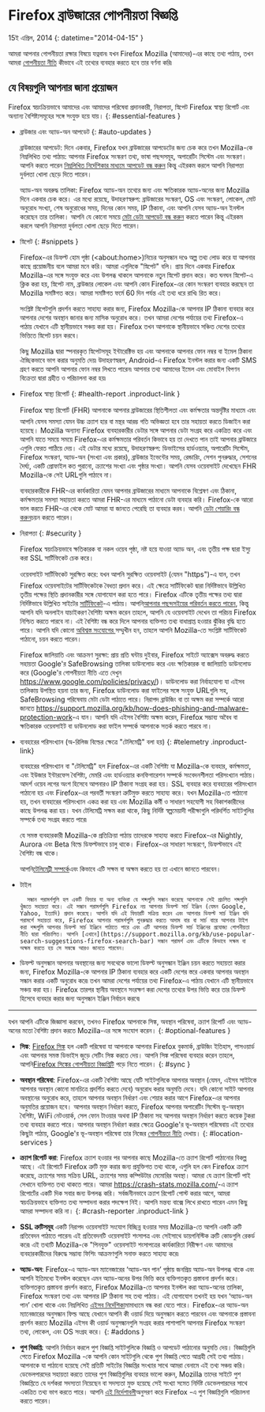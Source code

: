 # Firefox ব্রাউজারের গোপনীয়তা বিজ্ঞপ্তি

15ই এপ্রিল, 2014
{: datetime="2014-04-15" }

আমরা আপনার গোপনীয়তা রক্ষার বিষয়ে যত্নবান৷ যখন Firefox Mozilla (আমাদের)-এর কাছে তথ্য পাঠায়, তখন আমরা [গোপনীয়তা নীতি](https://www.mozilla.org/privacy/) কীভাবে এই তথ্যের ব্যবহার করতে হবে তার বর্ণনা করি৷

## যে বিষয়গুলি আপনার জানা প্রয়োজন

Firefox স্বয়ংক্রিয়ভাবে আমাদের এবং আমাদের পরিষেবা প্রদানকারী, নিরাপত্তা, স্নিপেট Firefox স্বাস্থ্য রিপোর্ট এবং অন্যান্য বৈশিষ্ট্যসমূহের সঙ্গে সংযুক্ত হয়ে যায়। 
{: #essential-features }

* ব্রাউজার এবং অ্যাড-অন আপডেট
  {: #auto-updates }

	ব্রাউজারের আপডেট: দিনে একবার, Firefox যখন ব্রাউজারের আপডেটের জন্য চেক করে তখন Mozilla-কে নিম্নলিখিত তথ্য পাঠায়: আপনার Firefox সংস্করণ তথ্য, ভাষা পছন্দসমূহ, অপারেটিং সিস্টেম এবং সংস্করণ। আপনি করতে পারেন [নিম্নলিখিত নির্দেশিকার মাধ্যমে আপডেট বন্ধ করুন](https://support.mozilla.org/kb/how-stop-firefox-automatically-making-connections#w_auto-update-checking) কিন্তু এইরকম করলে আপনি নিরাপত্তা দুর্বলতা খোলা ছেড়ে দিতে পারেন।

	অ্যাড-অন অবরুদ্ধ তালিকা: Firefox অ্যাড-অন তথ্যের জন্য এবং ক্ষতিকারক অ্যাড-অনের জন্য Mozilla দিনে একবার চেক করে। এর মধ্যে রয়েছে, উদাহরণস্বরুপ: ব্রাউজারের সংস্করণ, OS এবং সংস্করণ, লোকেল, মোট অনুরোধ সংখ্যা, শেষ অনুরোধের সময়, দিনের কোন সময়, IP ঠিকানা, এবং আপনি যেসব অ্যাড-অন ইনস্টল করেছেন তার তালিকা।  আপনি যে কোনো সময়ে [মেটা ডেটা আপডেট বন্ধ করুন](https://blog.mozilla.org/addons/how-to-opt-out-of-add-on-metadata-updates/) করতে পারেন কিন্তু এইরকম করলে আপনি নিরাপত্তা দুর্বলতা খোলা ছেড়ে দিতে পারেন।

* স্নিপেট
  {: #snippets }

	Firefox-এর ডিফল্ট হোম পৃষ্ঠা (&lt;about:home&gt;)নিচের অনুসন্ধান দণ্ডে অল্প তথ্য লোড করে যা আপনার কাছে প্রয়োজনীয় বলে আমরা মনে করি। আমরা এগুলিকে "স্নিপেট" বলি। প্রায় দিনে একবার  Firefox Mozilla-এর সঙ্গে সংযুক্ত করে এবং উপলব্ধ থাকলে আপনাকে নতুন স্নিপেট প্রদান করে। কত ঘনঘন স্নিপেট-এ ক্লিক করা হয়, স্নিপেট নাম, ব্রাউজার লোকেল এবং আপনি কোন Firefox-এর কোন সংস্করণ ব্যবহার করছেন তা Mozilla সমষ্টিগত করে। আমরা সমষ্টিগত ফর্মে 60 দিন পর্যন্ত এই তথ্য ধরে রাখি৷
রিত করে।

	সংশ্লিষ্ট স্নিপেটগুলি প্রদর্শন করতে সাহায্য করার জন্য, Firefox Mozilla-কে আপনার IP ঠিকানা ব্যবহার করে আপনার দেশের অবস্থান জানার জন্য মাসিক অনুরোধ করে। তখন আমরা দেশের পর্যায়ের তথ্য Firefox-এ পাঠায় যেখানে এটি স্থানীয়ভাবে সঞ্চয় করা হয়।  Firefox তখন আপনাকে স্থানীয়ভাবে সঞ্চিত দেশের তথ্যের ভিত্তিতে স্নিপেট চয়ন করবে।
	
	কিছু Mozilla দ্বারা স্পনারকৃত স্নিপেটসমূহ ইন্টারেক্টিভ হয় এবং আপনাকে আপনার ফোন নম্বর বা ইমেল ঠিকানা ঐচ্ছিকভাবে ভাগ করার অনুমতি দেয়৷ উদাহরণস্বরূপ, Android-এ Firefox ইনস্টল করার জন্য একটি SMS গ্রহণ করতে আপনি আপনার ফোন নম্বর লিখতে পারেন৷ আপনার তথ্য আমাদের ইমেল এবং মোবাইল বিপণন বিক্রেতা দ্বারা গ্রহীত ও পরিচালনা করা হয়৷

* Firefox স্বাস্থ্য রিপোর্ট
  {: #health-report .inproduct-link } 

	Firefox স্বাস্থ্য রিপোর্ট (FHR) আপনাকে আপনার ব্রাউজারের স্থিতিশীলতা এবং কর্মক্ষতার অন্তর্দৃষ্টির মাধ্যমে এবং আপনি যেসব সমস্যা যেমন উচ্চ ক্র্যাশ হার বা মন্থর আরম্ভ গতি অভিজ্ঞতা হবে তার সহায়তা করতে ডিজাইন করা হয়েছে। Mozilla অন্যান্য Firefox ব্যবহারকারীর ডেটার সঙ্গে আপনার ডেটা সংগ্রহ করে একত্রিত করে এবং আপনি যাতে সময়ে সময়ে Firefox-এর কর্মক্ষমতার পরিবর্তন কিভাবে হয় তা দেখতে পান তাই আপনার ব্রাউজারে এগুলি ফেরত পাঠিয়ে দেয়। এই ডেটার মধ্যে রয়েছে, উদাহরণস্বরুপ: ডিভাইসের হার্ডওয়্যার, অপারেটিং সিস্টেম, Firefox সংস্করণ, অ্যাড-অন (সংখ্যা এবং প্রকার), ব্রাউজার ইভেন্টের সময়, রেন্ডারিং, সেশন পুনরুদ্ধার, সেশনের দৈর্ঘ্য, একটি প্রোফাইল কত পুরানো, ক্র্যাশের সংখ্যা এবং পৃষ্ঠার সংখ্যা। আপনি যেসব ওয়েবসাইট দেখেছেন FHR Mozilla-কে সেই URLগুলি পাঠাবে না।

	ব্যবহারকারীকে FHR-এর কার্যকারিতা যেমন আপনার ব্রাউজারের মাধ্যমে আপনাকে বিশ্লেষণ এবং ঠিকানা, কর্মক্ষমতার সমস্যা সহায়তা করতে আমরা FHR-এর মাধ্যমে পাঠানো ডেটা ব্যবহার করি। Firefox-কে আরো ভাল করতে FHR-এর থেকে মোট আমরা যা জানতে পেরেছি তা ব্যবহার করব। আপনি [ডেটা শেয়ারিং বন্ধ করুন](https://support.mozilla.org/kb/firefox-health-report-understand-your-browser-perf#w_how-to-turn-data-sharing-on-or-off)চয়ন করতে পারেন।

* নিরাপত্তা
  {: #security }

	Firefox স্বয়ংক্রিয়ভাবে ক্ষতিকারক বা নকল ওয়েব পৃষ্ঠা, নষ্ট হয়ে যাওয়া অ্যাড অন, এবং তৃতীয় পক্ষ দ্বারা ইস্যু করা SSL সার্টিফিকেট চেক করে।

	ওয়েবসাইট সার্টিফিকেট সুরক্ষিত করে: যখন আপনি সুরক্ষিত ওয়েবসাইট  (যেমন "https")-এ যান, তখন Firefox ওয়েবসাইটের সার্টিফিকেটকে বৈধতা প্রদান করে। এই ক্ষেত্রে সার্টিফিকেট দ্বারা নির্দিষ্টভাবে উল্লিখিত তৃতীয় পক্ষের স্থিতি প্রদানকারীর সঙ্গে যোগাযোগ করা হতে পারে। Firefox এটিকে তৃতীয় পক্ষের তথ্য দ্বারা নির্দিষ্টভাবে উল্লিখিত সাইটের [সার্টিফিকেট](https://support.mozilla.org/kb/secure-website-certificate)-এ পাঠায়। আপনি[আপনার পছন্দসইয়ের পরিবর্তন করতে পারেন](https://support.mozilla.org/kb/advanced-settings-browsing-network-updates-encryption#w_certificates-tab), কিন্তু আপনি যদি অনলাইন যাচাইকরণ বৈশিষ্ট্য অক্ষম করেন তাহলে, আপনি যে ওয়েবসাইট দেখেন তা পরিচয় Firefox নিশ্চিত করতে পারবে না। এই বৈশিষ্ট্য বন্ধ করে দিলে আপনার ব্যক্তিগত তথ্য বাধাপ্রাপ্ত হওয়ার ঝুঁকির বৃদ্ধি হতে পারে। আপনি যদি কোনো [অবিশ্বস্ত সংযোগের ](https://support.mozilla.org/kb/connection-untrusted-error-message) সম্মুখীন হন, তাহলে আপনি Mozilla-তে সংশ্লিষ্ট সার্টিফিকেট পাঠানো, চয়ন করতে পারেন।

	Firefox জালিয়াতি এবং আক্রমণ সুরক্ষা: প্রায় প্রতি ঘন্টায় দুইবার, Firefox সাইটে অ্যাক্সেস অবরুদ্ধ করতে সহায়তা Google'র SafeBrowsing তালিকা ডাউনলোড করে এবং ক্ষতিকারক বা জালিয়াতি  ডাউনলোড করে (Google'র গোপনীয়তা নীতি এতে দেখুন <https://www.google.com/policies/privacy/>)। ডাউনলোড করা নির্বাহযোগ্য যা এইসব তালিকায় উপস্থিত হয়না তার জন্য, Firefox ডাউনলোড করা ফাইলের সঙ্গে সংযুক্ত URLগুলি সহ, SafeBrowsing পরিষেবায় মেটা ডেটা পাঠাতে পারে। নিরাপদ ব্রাউজিং বা তা অক্ষম করা  সম্পর্কে আরো জানতে <https://support.mozilla.org/kb/how-does-phishing-and-malware-protection-work>-এ যান। আপনি যদি এইসব বৈশিষ্ট্য অক্ষম করেন, Firefox সম্ভাব্য অবৈধ বা ক্ষতিকারক ওয়েবসাইট বা ডাউনলোড করা ফাইল সম্পর্কে আপনাকে সতর্ক করতে পারবে না।

* ব্যবহারের পরিসংখ্যান (অ-রিলিজ বিল্ডের ক্ষেত্রে "টেলিমেট্রি" বলা হয়)
  {: #telemetry .inproduct-link}

	ব্যবহারের পরিসংখ্যান বা "টেলিমেট্রি" হল Firefox-এর একটি বৈশিষ্ট্য যা Mozilla-কে ব্যবহার, কর্মক্ষমতা, এবং ইউজার ইন্টারফেস বৈশিষ্ট্য, মেমরি এবং হার্ডওয়্যার কনফিগারেশন সম্পর্কে সংবেদনশীলতা পরিসংখ্যান পাঠায়। আদর্শ ওয়েব লগের অংশ হিসেবে আপনারও IP ঠিকানা সংগ্রহ করা হয়। SSL ব্যবহার করে ব্যবহারের পরিসংখ্যান পাঠানো হয় এবং Firefox-এর পরবর্তী সংস্করণ ত্রুটিমুক্ত করতে সাহায্য করে। যখন Mozilla-তে পাঠানো হয়, তখন ব্যবহারের পরিসংখ্যান একত্র করা হয় এবং Mozilla কর্মী ও সাধারণ সহযোগী সহ বিকাশকারীদের কাছে উপলব্ধ করা হয়। যখন টেলিমেট্রি সক্ষম করা থাকে, কিছু নির্দিষ্ট স্বল্পমেয়াদী পরীক্ষাগুলি পরিদর্শিত সাইটগুলির সম্পর্কে তথ্য সংগ্রহ করতে পারে৷

	যে সমস্ত ব্যবহারকারী Mozilla-কে প্রতিক্রিয়া পাঠায় তাদেরকে সাহায্য করতে Firefox-এর Nightly, Aurora এবং Beta বিল্ডে ডিফল্টভাবে চালু থাকে। Firefox-এর সাধারণ সংস্করণে, ডিফল্টভাবে এই বৈশিষ্ট্য বন্ধ থাকে।

	আপনি[টেলিমেট্রী সম্পর্কে](https://support.mozilla.org/kb/send-performance-data-improve-firefox)এবং কিভাবে এটি সক্ষম বা অক্ষম করতে হয় তা এখানে জানতে পারবেন। 

* টাইল

        সন্ধান পরামর্শগুলি হল একটি ফিচার যা অন্য ব্যক্তিরা যে শব্দগুলি সন্ধান করেছে আপনাকে সেই প্রচলিত শব্দগুলি খুঁজতে সহায়তা করে। এই সন্ধান পরামর্শগুলি Firefox নয় আপনার ডিফল্ট সার্চ ইঞ্জিন (যেমন Google, Yahoo, ইত্যাদি) প্রদান করেছে। আপনি যদি এই ফিচারটি সক্রিয় করেন এবং আপনার ডিফল্ট সার্চ ইঞ্জিন যদি পরামর্শে সহায়তা করে, Firefox আপনার পরামর্শগুলি পুনরুদ্ধার করতে অসাম বার বা সার্চ বারে আপনার টাইপ করা শব্দগুলি আপনার ডিফল্ট সার্চ ইঞ্জিনে পাঠাতে পারে এবং এটি আপনার ডিফল্ট সার্চ ইঞ্জিনের প্রযোজ্য গোপনীয়তা নীতি দ্বারা পরিচালিত। আপনি [এখানে](https://support.mozilla.org/kb/use-popular-search-suggestions-firefox-search-bar) সন্ধান পরামর্শ এবং এটিকে কিভাবে সক্ষম বা অক্ষম করতে হয় সে সম্বন্ধে আরও জানতে পারবেন।
	
* ডিফল্ট অনুসন্ধান
	আপনার অবস্থানের জন্য সবথেকে ভালো ডিফল্ট অনুসন্ধান ইঞ্জিন চয়ন করতে সহায়তা করার জন্য, Firefox Mozilla-কে আপনার IP ঠিকানা ব্যবহার করে একটি দেশের স্তরে একবার আপনার অবস্থান সন্ধান করার একটি অনুরোধ করে৷ তখন আমরা দেশের পর্যায়ের তথ্য Firefox-এ পাঠায় যেখানে এটি স্থানীয়ভাবে সঞ্চয় করা হয়। Firefox তারপর স্থানীয় অবস্থানে সংরক্ষণ করা দেশের তথ্যের উপর ভিত্তি করে তার ডিফল্ট হিসেবে ব্যবহার করার জন্য অনুসন্ধান ইঞ্জিন নির্বাচন করবে৷

---------------------------------------

যখন আপনি এটিকে জিজ্ঞাসা করবেন, তখনও Firefox আপনাকে সিঙ্ক, অবস্থান পরিষেবা, ক্র্যাশ রিপোর্ট এবং অ্যাড-অনের মতো বৈশিষ্ট্য প্রদান করতে Mozilla-এর সঙ্গে সংযোগ করেন।
{: #optional-features }

* **সিঙ্ক**: [Firefox সিঙ্ক](https://www.mozilla.org/firefox/sync/) হল একটি পরিষেবা যা আপনাকে আপনার Firefox বুকমার্ক, ব্রাউজিং ইতিহাস, পাসওয়ার্ড এবং আপনার সমস্ত ডিভাইস জুড়ে সেটিং সিঙ্ক করতে দেয়। আপনি সিঙ্ক পরিষেবা ব্যবহার করেন তাহলে, আপনি[Firefox সিঙ্কের গোপনীয়তা বিজ্ঞপ্তিটি](https://accounts.firefox.com/legal/privacy) পড়ে নিতে পারেন।
{: #sync }

* **অবস্থান পরিষেবা**: Firefox-এর একটি বৈশিষ্ট্য আছে যেটি সাইটগুলিকে আপনার অবস্থান (যেমন, এইসব সাইটকে আপনার অবস্থান কোনো মানচিত্রে প্রদর্শিত করতে দেবে) অনুরোধ করার অনুমতি দেবে। যদি কোনো সাইট আপনার অবস্থানের অনুরোধ করে, তাহলে আপনার অবস্থান নির্ধারণ এবং শেয়ার করার আগে Firefox-এর আপনার অনুমতির প্রয়োজন হবে। আপনার অবস্থান নির্ধারণ করতে, Firefox আপনার অপারেটিং সিস্টেম ভূ-অবস্থান বৈশিষ্ট্য, WiFi নেটওয়ার্ক, সেল ফোন টাওয়ার অথবা IP ঠিকানা সহ আপনার অবস্থান নির্ধারণ করতে কয়েক টুকরা তথ্য ব্যবহার করতে পারে। আপনার অবস্থান নির্ধারণ করার ক্ষেত্রে Google'র ভূ-অবস্থান পরিষেবায় এই তথ্যের কিছুটা পাঠায়, Google'র ভূ-অবস্থান পরিষেবা তার নিজের [গোপনীয়তা নীতি](https://www.google.com/privacy/lsf.html) দেখায়।
{: #location-services }

* **ক্র্যাশ রিপোর্ট করা**: Firefox ক্র্যাশ হওয়ার পর আপনার কাছে Mozilla-তে ক্র্যাশ রিপোর্ট পাঠানোর বিকল্প আছে। এই রিপোর্টে Firefox ত্রুটি মুক্ত করার জন্য প্রযুক্তিগত তথ্য থাকে, এগুলি হল কেন Firefox ক্র্যাশ করেছে, ক্র্যাশের সময় সক্রিয় URL, ক্র্যাশের সময় কম্পিউটার মেমোরির অবস্থা। আমরা যে ক্র্যাশ রিপোর্ট পাই সেখানে ব্যক্তিগত তথ্য থাকতে পারে। আমরা <https://crash-stats.mozilla.com/>-এ ক্র্যাশ রিপোর্টের একটি দিক সবার জন্য উপলব্ধ করি। সর্বজনীনভাবে ক্র্যাশ রিপোর্ট পোস্ট করার আগে, আমরা স্বয়ংক্রিয়ভাবে ব্যক্তিগত তথ্য সম্পাদনা করার পদক্ষেপ নিই। আপনি মন্তব্য বাক্সে লিখে রাখতে পারেন এমন কিছু আমরা সম্পাদনা করি না।
{: #crash-reporter .inproduct-link }

* **SSL ত্রুটিসমূহ** একটি নিরাপদ ওয়েবসাইট সংযোগ বিচ্ছিন্ন হওয়ার সময় Mozilla-তে আপনি একটি ত্রুটি প্রতিবেদন পাঠাতে পারেন৷ এই প্রতিবেদনটি ওয়েবসাইট শংসাপত্র এবং সেইসাথে ডায়গনিস্টিক ত্রুটি কোডগুলি রেকর্ড করে৷ এই তথ্যটি Mozilla-কে "পিনযুক্ত" ওয়েবসাইট শংসাপত্রের কার্যকারিতা নিরীক্ষণ এবং আমাদের ব্যবহারকারীদের বিরুদ্ধে সম্ভাব্য ফিশিং আক্রমণগুলি সনাক্ত করতে সাহায্য করে৷

* **অ্যাড-অন**: Firefox-এ অ্যাড-অন ম্যানেজারের ‘অ্যাড-অন পান’ পৃষ্ঠায় জনপ্রিয় অ্যাড-অন উপলব্ধ থাকে এবং আপনি ইতিমধ্যে ইনস্টল করেছেন এমন অ্যাড-অনের উপর ভিত্তি করে ব্যক্তিগতকৃত প্রস্তাবনা প্রদর্শন করে। ব্যক্তিগতকৃত প্রস্তাবনা প্রদর্শন করতে, Firefox Mozilla-তে আপনার ইনস্টল করা অ্যাড-অনের তালিকা, Firefox সংস্করণ তথ্য এবং আপনার IP ঠিকানা সহ তথ্য পাঠায়। এই যোগাযোগ তখনই হয় যখন ‘অ্যাড-অন পান’ খোলা থাকে এবং নিম্নলিখিত [এইসব নির্দেশিকা](https://blog.mozilla.org/addons/how-to-opt-out-of-add-on-metadata-updates/)মামাধ্যমে বন্ধ করা যেতে পারে। Firefox-এর অ্যাড-অন ম্যানেজারের অনুসন্ধান ফিল্ড আছে যেখানে আপনি কী ওয়ার্ড দিয়ে অনুসন্ধান করতে পারবেন এবং আপনাকে প্রস্তাবনা প্রদর্শন করতে Mozilla এইসব কী ওয়ার্ড অনুসন্ধানগুলি সংগ্রহ করার পাশাপাশি আপনার Firefox সংস্করণ তথ্য, লোকেল, এবং OS সংগ্রহ করে।
{: #addons }

* **পুশ বিজ্ঞপ্তি**: আপনি নির্বাচন করলে পুশ বিজ্ঞপ্তি সাইটগুলিকে বিজ্ঞপ্তি ও আপডেট পাঠানোর অনুমতি দেয়। বিজ্ঞপ্তিগুলি পেতে Firefox Mozilla -কে আপনি কোন সাইটগুলি থেকে পুশ বিজ্ঞপ্তি পেতে আগ্রহী সেই তথ্য পাঠায়। আপনাকে যা পাঠানো হয়েছে সেই প্রতিটি সাইটের বিজ্ঞপ্তির সংখ্যার সাথে আমরা বেনামে এই তথ্য সঞ্চয় করি। ডেভেলপারদের সহায়তা করতে তাদের পুশ বিজ্ঞপ্তিগুলির ব্যবহার ভালো করুন, Mozilla তাদের সাইটে পুশ বিজ্ঞপ্তিতে যে দর্শকরা সদস্যতা নিয়েছেন বা সদস্যতা মুক্ত হয়েছে সেই সংখ্যা সমেত নির্দিষ্ট ডেভেলপারদের সাথে একত্রিত তথ্য ভাগ করতে পারে। আপনি [এই নির্দেশাবলী](https://support.mozilla.org/kb/push-notifications-firefox)অনুসরণ করে Firefox -এ পুশ বিজ্ঞপ্তিগুলি পরিচালনা করতে পারেন।
